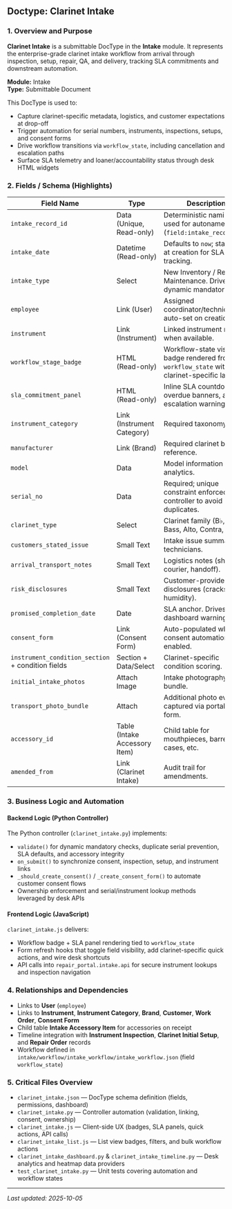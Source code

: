 ## Doctype: Clarinet Intake

### 1. Overview and Purpose

**Clarinet Intake** is a submittable DocType in the **Intake** module. It represents the enterprise-grade clarinet intake workflow from arrival through inspection, setup, repair, QA, and delivery, tracking SLA commitments and downstream automation.

**Module:** Intake  
**Type:** Submittable Document

This DocType is used to:
- Capture clarinet-specific metadata, logistics, and customer expectations at drop-off
- Trigger automation for serial numbers, instruments, inspections, setups, and consent forms
- Drive workflow transitions via `workflow_state`, including cancellation and escalation paths
- Surface SLA telemetry and loaner/accountability status through desk HTML widgets

### 2. Fields / Schema (Highlights)

| Field Name | Type | Description |
|------------|------|-------------|
| `intake_record_id` | Data (Unique, Read-only) | Deterministic naming field used for autoname (`field:intake_record_id`). |
| `intake_date` | Datetime (Read-only) | Defaults to `now`; stamped at creation for SLA tracking. |
| `intake_type` | Select | New Inventory / Repair / Maintenance. Drives dynamic mandatory rules. |
| `employee` | Link (User) | Assigned coordinator/technician; auto-set on creation. |
| `instrument` | Link (Instrument) | Linked instrument master when available. |
| `workflow_stage_badge` | HTML (Read-only) | Workflow-state visual badge rendered from `workflow_state` with clarinet-specific labels. |
| `sla_commitment_panel` | HTML (Read-only) | Inline SLA countdown, overdue banners, and escalation warnings. |
| `instrument_category` | Link (Instrument Category) | Required taxonomy link. |
| `manufacturer` | Link (Brand) | Required clarinet brand reference. |
| `model` | Data | Model information for analytics. |
| `serial_no` | Data | Required; unique constraint enforced via controller to avoid duplicates. |
| `clarinet_type` | Select | Clarinet family (B♭, A, E♭, Bass, Alto, Contra, Other). |
| `customers_stated_issue` | Small Text | Intake issue summary for technicians. |
| `arrival_transport_notes` | Small Text | Logistics notes (shipping, courier, handoff). |
| `risk_disclosures` | Small Text | Customer-provided risk disclosures (cracks, humidity). |
| `promised_completion_date` | Date | SLA anchor. Drives dashboard warnings. |
| `consent_form` | Link (Consent Form) | Auto-populated when consent automation enabled. |
| `instrument_condition_section` + condition fields | Section + Data/Select | Clarinet-specific condition scoring. |
| `initial_intake_photos` | Attach Image | Intake photography bundle. |
| `transport_photo_bundle` | Attach | Additional photo evidence captured via portal/web form. |
| `accessory_id` | Table (Intake Accessory Item) | Child table for mouthpieces, barrels, cases, etc. |
| `amended_from` | Link (Clarinet Intake) | Audit trail for amendments. |

### 3. Business Logic and Automation

#### Backend Logic (Python Controller)

The Python controller (`clarinet_intake.py`) implements:
- `validate()` for dynamic mandatory checks, duplicate serial prevention, SLA defaults, and accessory integrity
- `on_submit()` to synchronize consent, inspection, setup, and instrument links
- `_should_create_consent()` / `_create_consent_form()` to automate customer consent flows
- Ownership enforcement and serial/instrument lookup methods leveraged by desk APIs

#### Frontend Logic (JavaScript)

`clarinet_intake.js` delivers:
- Workflow badge + SLA panel rendering tied to `workflow_state`
- Form refresh hooks that toggle field visibility, add clarinet-specific quick actions, and wire desk shortcuts
- API calls into `repair_portal.intake.api` for secure instrument lookups and inspection navigation

### 4. Relationships and Dependencies

- Links to **User** (`employee`)
- Links to **Instrument**, **Instrument Category**, **Brand**, **Customer**, **Work Order**, **Consent Form**
- Child table **Intake Accessory Item** for accessories on receipt
- Timeline integration with **Instrument Inspection**, **Clarinet Initial Setup**, and **Repair Order** records
- Workflow defined in `intake/workflow/intake_workflow/intake_workflow.json` (field `workflow_state`)

### 5. Critical Files Overview

- `clarinet_intake.json` — DocType schema definition (fields, permissions, dashboard)
- `clarinet_intake.py` — Controller automation (validation, linking, consent, ownership)
- `clarinet_intake.js` — Client-side UX (badges, SLA panels, quick actions, API calls)
- `clarinet_intake_list.js` — List view badges, filters, and bulk workflow actions
- `clarinet_intake_dashboard.py` & `clarinet_intake_timeline.py` — Desk analytics and heatmap data providers
- `test_clarinet_intake.py` — Unit tests covering automation and workflow states

---

*Last updated: 2025-10-05*
